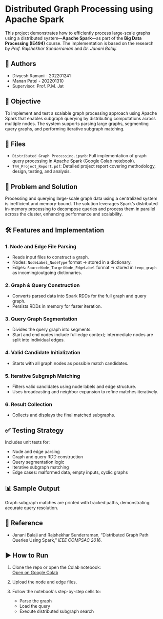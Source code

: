 
# Distributed Graph Processing using Apache Spark

This project demonstrates how to efficiently process large-scale graphs using a distributed system—**Apache Spark**—as part of the **Big Data Processing (IE494)** course. The implementation is based on the research by *Prof. Rajshekhar Sunderraman* and *Dr. Janani Balaji*.

## 👥 Authors

- Divyesh Ramani - 202201241  
- Manan Patel - 202201310  
- Supervisor: Prof. P.M. Jat

## 📌 Objective

To implement and test a scalable graph processing approach using Apache Spark that enables subgraph querying by distributing computations across multiple nodes. The system supports parsing large graphs, segmenting query graphs, and performing iterative subgraph matching.

## 📁 Files

- `Distributed_Graph_Processing.ipynb`: Full implementation of graph query processing in Apache Spark (Google Colab notebook).
- `T44_Project_Report.pdf`: Detailed project report covering methodology, design, testing, and analysis.

## 🧠 Problem and Solution

Processing and querying large-scale graph data using a centralized system is inefficient and memory-bound. The solution leverages Spark’s distributed in-memory processing to decompose queries and process them in parallel across the cluster, enhancing performance and scalability.

## 🛠️ Features and Implementation

### 1. Node and Edge File Parsing
- Reads input files to construct a graph.
- Nodes: `NodeLabel_NodeType` format → stored in a dictionary.
- Edges: `SourceNode_TargetNode_EdgeLabel` format → stored in `temp_graph` as incoming/outgoing dictionaries.

### 2. Graph & Query Construction
- Converts parsed data into Spark RDDs for the full graph and query graph.
- Persists RDDs in memory for faster iteration.

### 3. Query Graph Segmentation
- Divides the query graph into segments.
- Start and end nodes include full edge context; intermediate nodes are split into individual edges.

### 4. Valid Candidate Initialization
- Starts with all graph nodes as possible match candidates.

### 5. Iterative Subgraph Matching
- Filters valid candidates using node labels and edge structure.
- Uses broadcasting and neighbor expansion to refine matches iteratively.

### 6. Result Collection
- Collects and displays the final matched subgraphs.

## ✅ Testing Strategy

Includes unit tests for:
- Node and edge parsing
- Graph and query RDD construction
- Query segmentation logic
- Iterative subgraph matching
- Edge cases: malformed data, empty inputs, cyclic graphs

## 📊 Sample Output

Graph subgraph matches are printed with tracked paths, demonstrating accurate query resolution.

## 🔗 Reference

- Janani Balaji and Rajshekhar Sunderraman, “Distributed Graph Path Queries Using Spark,” *IEEE COMPSAC 2016*.

## ▶️ How to Run

1. Clone the repo or open the Colab notebook:  
   [Open on Google Colab](https://colab.research.google.com/drive/1d2crbUNXMrL-buUkMa2cr1S4ivGXKyPB?usp=sharing)

2. Upload the node and edge files.

3. Follow the notebook's step-by-step cells to:
   - Parse the graph
   - Load the query
   - Execute distributed subgraph search
